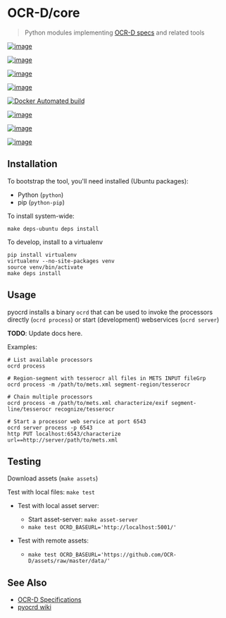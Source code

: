 # OCR-D/core

> Python modules implementing [OCR-D specs](https://github.com/OCR-D/spec) and related tools

[![image](https://img.shields.io/pypi/v/ocrd.svg)](https://pypi.org/project/ocrd/)

[![image](https://travis-ci.org/OCR-D/core.svg?branch=master)](https://travis-ci.org/OCR-D/core)

[![image](https://circleci.com/gh/OCR-D/core.svg?style=svg)](https://circleci.com/gh/OCR-D/core)

[![image](https://scrutinizer-ci.com/g/OCR-D/core/badges/build.png?b=master)](https://scrutinizer-ci.com/g/OCR-D/core)

[![Docker Automated build](https://img.shields.io/docker/automated/ocrd/pyocrd.svg)](https://hub.docker.com/r/ocrd/core/tags/)

[![image](https://codecov.io/gh/OCR-D/core/branch/master/graph/badge.svg)](https://codecov.io/gh/OCR-D/core)

[![image](https://scrutinizer-ci.com/g/OCR-D/core/badges/quality-score.png?b=master)](https://scrutinizer-ci.com/g/OCR-D/core)

[![image](https://img.shields.io/lgtm/alerts/g/OCR-D/core.svg?logo=lgtm&logoWidth=18)](https://lgtm.com/projects/g/OCR-D/core/alerts/)

## Installation

To bootstrap the tool, you'll need installed (Ubuntu packages):

  - Python (`python`)
  - pip (`python-pip`)

To install system-wide:

    make deps-ubuntu deps install

To develop, install to a virtualenv

    pip install virtualenv
    virtualenv --no-site-packages venv
    source venv/bin/activate
    make deps install

## Usage

pyocrd installs a binary `ocrd` that can be used to invoke the
processors directly (`ocrd process`) or start (development) webservices
(`ocrd server`)

**TODO**: Update docs here.

Examples:

    # List available processors
    ocrd process
    
    # Region-segment with tesserocr all files in METS INPUT fileGrp
    ocrd process -m /path/to/mets.xml segment-region/tesserocr
    
    # Chain multiple processors
    ocrd process -m /path/to/mets.xml characterize/exif segment-line/tesserocr recognize/tesserocr
    
    # Start a processor web service at port 6543
    ocrd server process -p 6543
    http PUT localhost:6543/characterize url==http://server/path/to/mets.xml

## Testing

Download assets (`make assets`)

Test with local files: `make test`

  - Test with local asset server:
    
      - Start asset-server: `make asset-server`
      - `make test OCRD_BASEURL='http://localhost:5001/'`

  - Test with remote assets:
    
      - `make test
        OCRD_BASEURL='https://github.com/OCR-D/assets/raw/master/data/'`

## See Also

  - [OCR-D Specifications](https://github.com/ocr-d/spec)
  - [pyocrd wiki](https://github.com/ocr-d/pyocrd/wiki)
